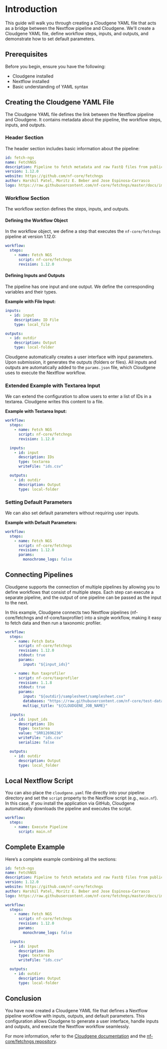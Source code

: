 # Introduction

This guide will walk you through creating a Cloudgene YAML file that acts as a bridge between the Nextflow pipeline and Cloudgene. We'll create a Cloudgene YAML file, define workflow steps, inputs, and outputs, and demonstrate how to set default parameters.

## Prerequisites

Before you begin, ensure you have the following:

- Cloudgene installed
- Nextflow installed
- Basic understanding of YAML syntax

## Creating the Cloudgene YAML File

The Cloudgene YAML file defines the link between the Nextflow pipeline and Cloudgene. It contains metadata about the pipeline, the workflow steps, inputs, and outputs.

### Header Section

The header section includes basic information about the pipeline:

```yaml
id: fetch-ngs
name: FetchNGS
description: Pipeline to fetch metadata and raw FastQ files from public databases
version: 1.12.0
website: https://github.com/nf-core/fetchngs
author: Harshil Patel, Moritz E. Beber and Jose Espinosa-Carrasco
logo: https://raw.githubusercontent.com/nf-core/fetchngs/master/docs/images/nf-core-fetchngs_logo_light.png
```

### Workflow Section

The workflow section defines the steps, inputs, and outputs.

#### Defining the Workflow Object

In the workflow object, we define a step that executes the `nf-core/fetchngs` pipeline at version 1.12.0:

```yaml
workflow:
  steps:
    - name: Fetch NGS
      script: nf-core/fetchngs
      revision: 1.12.0
```

#### Defining Inputs and Outputs

The pipeline has one input and one output. We define the corresponding variables and their types.

**Example with File Input:**

```yaml
inputs:
  - id: input
    description: ID File
    type: local_file

outputs:
  - id: outdir
    description: Output
    type: local-folder
```

Cloudgene automatically creates a user interface with input parameters. Upon submission, it generates the outputs (folders or files). All inputs and outputs are automatically added to the `params.json` file, which Cloudgene uses to execute the Nextflow workflow.

### Extended Example with Textarea Input

We can extend the configuration to allow users to enter a list of IDs in a textarea. Cloudgene writes this content to a file.

**Example with Textarea Input:**

```yaml
workflow:
  steps:
    - name: Fetch NGS
      script: nf-core/fetchngs
      revision: 1.12.0

  inputs:
    - id: input
      description: IDs
      type: textarea
      writeFile: "ids.csv"

  outputs:
    - id: outdir
      description: Output
      type: local-folder
```

### Setting Default Parameters

We can also set default parameters without requiring user inputs.

**Example with Default Parameters:**

```yaml
workflow:
  steps:
    - name: Fetch NGS
      script: nf-core/fetchngs
      revision: 1.12.0
      params:
        monochrome_logs: false
```

## Connecting Pipelines

Cloudgene supports the connection of multiple pipelines by allowing you to define workflows that consist of multiple steps. Each step can execute a separate pipeline, and the output of one pipeline can be passed as the input to the next.

In this example, Cloudgene connects two Nextflow pipelines (nf-core/fetchngs and nf-core/taxprofiler) into a single workflow, making it easy to fetch data and then run a taxonomic profiler.

```yaml
workflow:
  steps:
    - name: Fetch Data
      script: nf-core/fetchngs
      revision: 1.12.0
      stdout: true
      params:
        input: "${input_ids}"

    - name: Run taxprofiler
      script: nf-core/taxprofiler
      revision: 1.1.8
      stdout: true
      params:
        input: "${outdir}/samplesheet/samplesheet.csv"
        databases: "https://raw.githubusercontent.com/nf-core/test-datasets/taxprofiler/database_full_v1.2.csv"
        multiqc_title: "${CLOUDGENE_JOB_NAME}"

  inputs:
    - id: input_ids
      description: IDs
      type: textarea
      value: "SRR12696236"
      writeFile: "ids.csv"
      serialize: false

  outputs:
    - id: outdir
      description: Output
      type: local_folder
```

## Local Nextflow Script

You can also place the `cloudgene.yaml` file directly into your pipeline directory and set the `script` property to the Nextflow script (e.g., `main.nf`). In this case, if you install the application via GitHub, Cloudgene automatically downloads the pipeline and executes the script.

```yaml
workflow:
  steps:
    - name: Execute Pipeline
      script: main.nf
```

## Complete Example

Here’s a complete example combining all the sections:

```yaml
id: fetch-ngs
name: FetchNGS
description: Pipeline to fetch metadata and raw FastQ files from public databases
version: 1.12.0
website: https://github.com/nf-core/fetchngs
author: Harshil Patel, Moritz E. Beber and Jose Espinosa-Carrasco
logo: https://raw.githubusercontent.com/nf-core/fetchngs/master/docs/images/nf-core-fetchngs_logo_light.png

workflow:
  steps:
    - name: Fetch NGS
      script: nf-core/fetchngs
      revision: 1.12.0
      params:
        monochrome_logs: false

  inputs:
    - id: input
      description: IDs
      type: textarea
      writeFile: "ids.csv"

  outputs:
    - id: outdir
      description: Output
      type: local-folder
```

## Conclusion

You have now created a Cloudgene YAML file that defines a Nextflow pipeline workflow with inputs, outputs, and default parameters. This configuration allows Cloudgene to generate a user interface, handle inputs and outputs, and execute the Nextflow workflow seamlessly.

For more information, refer to the [Cloudgene documentation](https://cloudgene.readthedocs.io/) and the [nf-core/fetchngs repository](https://github.com/nf-core/fetchngs).